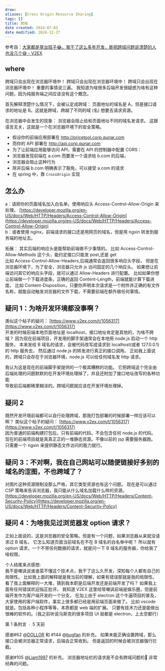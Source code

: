 ```yaml
---
draw:
aliases: [Cross Origin Resource Sharing]
tags: []
title: 跨域
date created: 2024-07-03
date modified: 2024-12-27
---
```


参考自：[大家都是草台班子😂，我干了这么多年开发，能把跨域问题说清楚的人也没几个😅 - V2EX](https://www.v2ex.com/t/1056504?p=1#reply269)

## where

跨域只会出现在浏览器环境中！
跨域只会出现在浏览器环境中！
跨域只会出现在浏览器环境中！
重要的事情说三遍。
我知道为啥很多后端开发很疑惑为啥有这种问题，因为纯服务端之间应该没有这个概念。

首先解释清楚什么情况下，会被认定成跨域：
页面地址的域名是 A，但是接口请求的地址是 B。这就是跨域，跨越了不同的域 (名) 想要去请求资源。

在浏览器中会发生的现象：
浏览器会阻止给和页面地址不同的域名发请求。
这跟语言无关，这就是一个在浏览器环境下的安全策略。

 - 假设你的前端应用部署在 http://pricetool.corp.qunar.com
- 而你的 API 部署在 http://api.corp.qunar.com
- 为了让前端应用能够访问 API，需要在 API 的控制器中配置 CORS：
- 浏览器发现前端在 a.com 而要发一个请求给 b.com 的后端，
- 浏览器会阻止这种行为  
- 除非后端 b.com 明确表示了豁免，可以接受 a.com 的请求
- 在 spring 中，靠 `CrossOrigin` 实现

## 怎么办

a：请把你的页面域名加入白名单。使用响应头 Access-Control-Allow-Origin 来处理。
[https://developer.mozilla.org/en-US/docs/Web/HTTP/Headers/Access-Control-Allow-Origin](https://developer.mozilla.org/en-US/docs/Web/HTTP/Headers/Access-Control-Allow-Origin)  
b：或者使用 nginx，前端请求的接口还是用网页的域名，但是用 ngxin 转发到服务端的地址去。

  

拓展：
其实后端的响应头是能帮助前端做不少事情的。
比如 Access-Control-Allow-Methods 这个头，能约定接口只能发 post,还是 get  
比如 Access-Control-Allow-Headers,后端通常会返回很多响应头字段，
但是在浏览器环境下，为了安全，浏览器只允许 js 访问固定的几个响应头。
如果想让前端访问其它的响应头字段，就可以通过 Allow-Headers 进行配置。
比如如果你想让前端做一个下载进度条，正确的返回 Content-Length，前端就能计算下载进度。
比如 Content-Disposition，只要你声明本次请求是一个附件并正确的有文件名称，就能自动触发浏览器的文件下载，不需要前端在额外做任何事情。

  

## 疑问 1：为啥开发环境都没事啊？

类似这个帖子的疑问： [https://www.v2ex.com/t/1056317](https://www.v2ex.com/t/1056317)  
开发的时候前端本地页面地址是 localhost，接口地址肯定是其他的，为啥不跨域？
因为现在前端项目，开发用的脚手架通常会在本地用 node.js 启动一个 http 服务，
本来发给 B 域名的请求，会被代码改写成请求到 localhost(或者 127.0.0.1) 的 http 服务去，
然后通过 node.js 的转发进行真正的接口调用。
正如我上面说的，跨域只会存在于浏览器环境，node.js 可以给任何域名发 http 请求。

  

我认为这是现在的前端脚手架提供的一个极其糟糕的功能。
它把跨域这个完全由后端处理的问题默默的在开发环境处理掉了，并且还附加了接口地址改写的各种功能  
导致前后端都稀里糊涂的。跨域问题就应该在开发环境处理掉。

  

## 疑问 2  

既然开发环境前端都可以自行处理跨域，那我打包部署的时候部署一样应该可以啊？
类似这个帖子的疑问： [https://www.v2ex.com/t/1056317](https://www.v2ex.com/t/1056317)  
因为普通的前端构建打包后，只有前端的代码。不会包含任何 node.js 的代码。
现在的前端项目就是真真正正的一堆静态资源。不像以前的 jsp 需要服务器跑。
只需要一个 ngxin 来提供静态文件访问的能力就行。

  

## 疑问 3：不对啊，我在自己网站可以随便链接好多别的域名的涩图，不也跨域了？

对图片这种资源限制没那么严格，其它类型资源也有这个问题。
现在是可以通过 CSP 策略来告诉浏览器，我只能从什么域名加载什么样的资源。
[https://developer.mozilla.org/en-US/docs/Web/HTTP/Headers/Content-Security-Policy](https://developer.mozilla.org/en-US/docs/Web/HTTP/Headers/Content-Security-Policy)  

  

## 疑问 4：为啥我见过浏览器发 option 请求？

正如上面说的，这是浏览器的安全策略。但是有一个问题，如果浏览器从来就没请求过 B 域名，
它怎么知道页面当前域名在不在 B 域名的白名单中呢？
所以就有 option 请求，一个不带任何数据的请求，就是问一下 B 域名的服务器，你给我了啥权限。

  
  

个人结尾来点感想:  
我不是嘲讽说谁谁菜不懂这个技术点，我干了这么久开发，深知每个人都有自己的局限性。
比如我上面的解释就是我当前的理解，如果有错误那就是我的局限性。
看了我上面解释的一大堆，猜到我本职是后端开发还是前端开发了吗？
如果我上面有任何错误欢迎指正批评。
我知道 V2EX 这里经常嘲讽前端是娱乐圈，但是前端开发作为客户端开发的一个分支，
在加上由于 electron 这个牛逼项目的普及，大家使用的客户端软件，事实上很多都已经是用前端页面来做了。
比如 vscode 就是。包括各种小程序等等，本质都是 web 端的扩展。
只要有技术力还是能做出很棒的软件的。（我之前听说马斯克的很多项目 UI 层都是 electron，上太空都行）

第 1 条附言  ·  5 天前

感谢#62 @[DOLLOR](https://www.v2ex.com/member/DOLLOR) 和 #144 @[bugfan](https://www.v2ex.com/member/bugfan) 的补充。
如果未能正确设置跨域，那么接口会被浏览器正常请求，后端会正常收到。
但是返回的时候会被浏览器强行拦截。

  

感谢#105 @[Liam1997](https://www.v2ex.com/member/Liam1997) 的补充。
浏览器地址栏的请求是不会有跨域问题的🤣 非常经典的问题。
